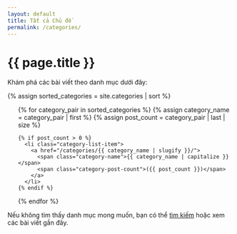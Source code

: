 ```yaml
---
layout: default
title: Tất cả Chủ đề
permalink: /categories/
---
```


<h1>{{ page.title }}</h1>

<p>
  Khám phá các bài viết theo danh mục dưới đây:
</p>

{% assign sorted_categories = site.categories | sort %}

<ul class="category-list">
  {% for category_pair in sorted_categories %}
    {% assign category_name = category_pair | first %}
    {% assign post_count = category_pair | last | size %}
    
    {% if post_count > 0 %}
      <li class="category-list-item">
        <a href="/categories/{{ category_name | slugify }}/">
          <span class="category-name">{{ category_name | capitalize }}</span>
          <span class="category-post-count">({{ post_count }})</span>
        </a>
      </li>
    {% endif %}
  {% endfor %}
</ul>

<p>
  Nếu không tìm thấy danh mục mong muốn, bạn có thể <a href="/search/">tìm kiếm</a> hoặc xem các bài viết gần đây.
</p>